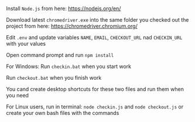 Install `Node.js` from here: https://nodejs.org/en/

Download latest `chromedriver.exe` into the same folder you checked out the project from here: https://chromedriver.chromium.org/

Edit `.env` and update variables `NAME`, `EMAIL`, `CHECKOUT_URL` nad `CHECKIN_URL` with your values

Open command prompt and run `npm install`

For Windows:
Run `checkin.bat` when you start work

Run `checkout.bat` when you finish work

You cand create desktop shortcuts for these two files and run them when you need


For Linux users, run in terminal: `node checkin.js` and `node checkout.js` or create your own bash files with the commands

